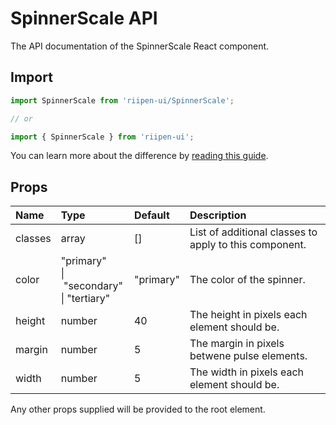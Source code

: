 <!--- This documentation is automatically generated, do not try to edit it. -->

# SpinnerScale API

<p class="description">The API documentation of the SpinnerScale React component.</p>

## Import

```js
import SpinnerScale from 'riipen-ui/SpinnerScale';

// or

import { SpinnerScale } from 'riipen-ui';
```

You can learn more about the difference by [reading this guide](/guides/bundle-size).

## Props

| Name | Type | Default | Description |
|:-----|:-----|:--------|:------------|
| <span class="prop-name">classes</span> | <span class="prop-type">array</span> | <span class="prop-default">[]</span> | List of additional classes to apply to this component. |
| <span class="prop-name">color</span> | <span class="prop-type">"primary"<br>&#124;&nbsp;"secondary"<br>&#124;&nbsp;"tertiary"</span> | <span class="prop-default">"primary"</span> | The color of the spinner. |
| <span class="prop-name">height</span> | <span class="prop-type">number</span> | <span class="prop-default">40</span> | The height in pixels each element should be. |
| <span class="prop-name">margin</span> | <span class="prop-type">number</span> | <span class="prop-default">5</span> | The margin in pixels betwene pulse elements. |
| <span class="prop-name">width</span> | <span class="prop-type">number</span> | <span class="prop-default">5</span> | The width in pixels each element should be. |


Any other props supplied will be provided to the root element.